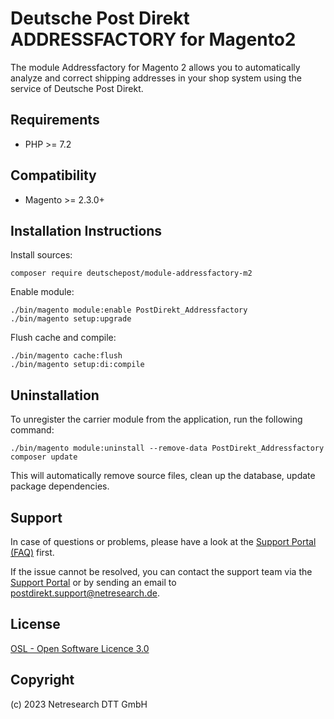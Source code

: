 # Deutsche Post Direkt ADDRESSFACTORY for Magento2

The module Addressfactory for Magento 2 allows you to automatically analyze and correct shipping addresses
in your shop system using the service of Deutsche Post Direkt.

## Requirements

* PHP >= 7.2

## Compatibility

* Magento >= 2.3.0+

## Installation Instructions

Install sources:

    composer require deutschepost/module-addressfactory-m2

Enable module:

    ./bin/magento module:enable PostDirekt_Addressfactory
    ./bin/magento setup:upgrade

Flush cache and compile:

    ./bin/magento cache:flush
    ./bin/magento setup:di:compile

## Uninstallation

To unregister the carrier module from the application, run the following command:

    ./bin/magento module:uninstall --remove-data PostDirekt_Addressfactory
    composer update

This will automatically remove source files, clean up the database, update package dependencies.

## Support

In case of questions or problems, please have a look at the
[Support Portal (FAQ)](http://postdirekt.support.netresearch.de/) first.

If the issue cannot be resolved, you can contact the support team via the
[Support Portal](http://postdirekt.support.netresearch.de/) or by sending an email
to <postdirekt.support@netresearch.de>.

## License

[OSL - Open Software Licence 3.0](http://opensource.org/licenses/osl-3.0.php)

## Copyright

(c) 2023 Netresearch DTT GmbH
